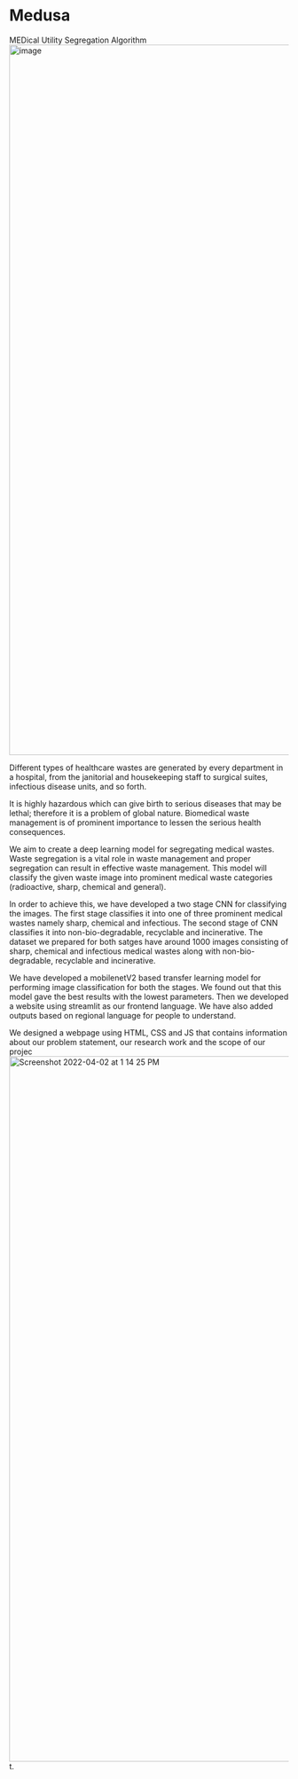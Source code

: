 # Medusa

MEDical Utility Segregation Algorithm
<img width="1281" alt="image" src="https://user-images.githubusercontent.com/71515520/161372664-7a4d3f52-4f77-42d9-b802-d15d306a08bc.png">

Different types of healthcare wastes are generated by every department in a hospital, from the janitorial and housekeeping staff to surgical suites, infectious disease units, and so forth. 

It is highly hazardous which can give birth to serious diseases that may be lethal; therefore it is a problem of global nature. Biomedical waste management is of prominent importance to lessen the serious health consequences.

We aim to create a deep learning model for segregating medical wastes. Waste segregation is a vital role in waste management and proper segregation can result in effective waste management. This model will classify the given waste image into prominent medical waste categories (radioactive, sharp, chemical and general).

In order to achieve this, we have developed a two stage CNN for classifying the images. The first stage classifies it into one of three prominent medical wastes namely sharp, chemical and infectious. The second stage of CNN classifies it into non-bio-degradable, recyclable and incinerative. The dataset we prepared for both satges have around 1000 images consisting of sharp, chemical and infectious medical wastes along with non-bio-degradable, recyclable and incinerative. 

We have developed a mobilenetV2 based transfer learning model for performing image classification for both the stages. We found out that this model gave the best results with the lowest parameters. Then we developed a website using streamlit as our frontend language. We have also added outputs based on regional language for people to understand.  

We designed a webpage using HTML, CSS and JS that contains information about our problem statement, our research work and the scope of our projec<img width="1272" alt="Screenshot 2022-04-02 at 1 14 25 PM" src="https://user-images.githubusercontent.com/71515520/161372669-fb6ee798-c476-4dab-b483-97858150a2a0.png">
t.

